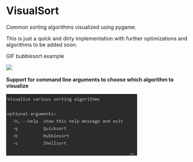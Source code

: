 # VisualSort
Common sorting algorithms visualized using pygame.

This is just a quick and dirty implementation with further optimizations and algorithms to be added soon.

GIF bubblesort example

![](images/sort.gif)

**Support for command line arguments to choose which algorithm to visualize**

![](images/cl_args.png)
